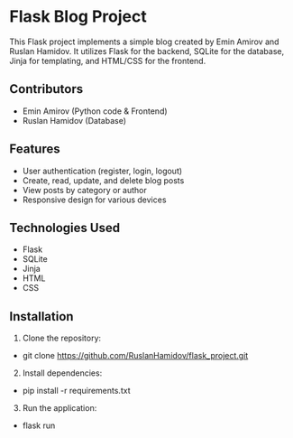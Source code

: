 # Flask Blog Project

This Flask project implements a simple blog created by Emin Amirov and Ruslan Hamidov. It utilizes Flask for the backend, SQLite for the database, Jinja for templating, and HTML/CSS for the frontend.

## Contributors
- Emin Amirov (Python code & Frontend)
- Ruslan Hamidov (Database)

## Features
- User authentication (register, login, logout)
- Create, read, update, and delete blog posts
- View posts by category or author
- Responsive design for various devices

## Technologies Used
- Flask
- SQLite
- Jinja
- HTML
- CSS

## Installation
1. Clone the repository:
- git clone https://github.com/RuslanHamidov/flask_project.git
2. Install dependencies:
- pip install -r requirements.txt
3. Run the application:
- flask run
